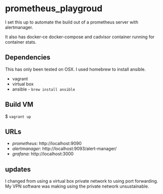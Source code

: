 # prometheus_playgroud

I set this up to automate the build out of a prometheus server with alertmanager.

It also has docker-ce docker-compose and cadvisor container running for container stats.

## Dependencies

This has only been tested on OSX. I used homebrew to install ansible.

  * vagrant
  * virtual box
  * ansible - `brew install ansible`

## Build VM

  $ `vagrant up`

## URLs

  * *prometheus*: http://localhost:9090
  * *alertmanager*: http://localhost:9093/alert-manager/
  * *grafana*: http://localhost:3000

## updates

I changed from using a virtual box private network to using port forwarding. My VPN software was making using the private network unsustainable.
